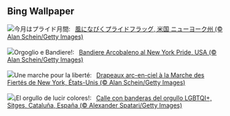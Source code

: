 ## Bing Wallpaper
![](https://www.bing.com/th?id=OHR.PrideParade_JA-JP3577767759_UHD.jpg&w=1000)今月はプライド月間:&nbsp;&ensp;[風になびくプライドフラッグ, 米国 ニューヨーク州 (© Alan Schein/Getty Images)](https://www.bing.com/th?id=OHR.PrideParade_JA-JP3577767759_UHD.jpg)
<br><br/>
![](https://www.bing.com/th?id=OHR.PrideParade_IT-IT2013687797_UHD.jpg&w=1000)Orgoglio e Bandiere!:&nbsp;&ensp;[Bandiere Arcobaleno al New York Pride, USA (© Alan Schein/Getty Images)](https://www.bing.com/th?id=OHR.PrideParade_IT-IT2013687797_UHD.jpg)
<br><br/>
![](https://www.bing.com/th?id=OHR.PrideParade_FR-FR6694433867_UHD.jpg&w=1000)Une marche pour la liberté:&nbsp;&ensp;[Drapeaux arc-en-ciel à la Marche des Fiertés de New York, États-Unis (© Alan Schein/Getty Images)](https://www.bing.com/th?id=OHR.PrideParade_FR-FR6694433867_UHD.jpg)
<br><br/>
![](https://www.bing.com/th?id=OHR.PrideCatalonia_ES-ES0481311914_UHD.jpg&w=1000)¡El orgullo de lucir colores!:&nbsp;&ensp;[Calle con banderas del orgullo LGBTQI+, Sitges, Cataluña, España (© Alexander Spatari/Getty Images)](https://www.bing.com/th?id=OHR.PrideCatalonia_ES-ES0481311914_UHD.jpg)
<br><br/>
